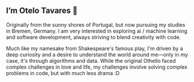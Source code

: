 ## I’m Otelo Tavares 👋
Originally from the sunny shores of Portugal, but now pursuing my studies in Bremen, Germany. I am very interested in exploring ai / machine learning and software development, always striving to blend creativity with code.

Much like my namesake from Shakespeare's famous play, I'm driven by a deep curiosity and a desire to understand the world around me—only in my case, it's through algorithms and data. While the original Othello faced complex challenges in love and life, my challenges involve solving complex problems in code, but with much less drama :D
